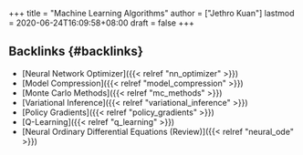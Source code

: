 +++
title = "Machine Learning Algorithms"
author = ["Jethro Kuan"]
lastmod = 2020-06-24T16:09:58+08:00
draft = false
+++

## Backlinks {#backlinks}

- [Neural Network Optimizer]({{< relref "nn_optimizer" >}})
- [Model Compression]({{< relref "model_compression" >}})
- [Monte Carlo Methods]({{< relref "mc_methods" >}})
- [Variational Inference]({{< relref "variational_inference" >}})
- [Policy Gradients]({{< relref "policy_gradients" >}})
- [Q-Learning]({{< relref "q_learning" >}})
- [Neural Ordinary Differential Equations (Review)]({{< relref "neural_ode" >}})
